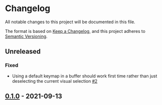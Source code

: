 # Changelog
All notable changes to this project will be documented in this file.

The format is based on [Keep a Changelog](https://keepachangelog.com/en/1.0.0/),
and this project adheres to [Semantic Versioning](https://semver.org/spec/v2.0.0.html).

## Unreleased

### Fixed
* Using a default keymap in a buffer should work first time rather than just deselecting the current visual selection [#2](https://github.com/jameshiew/nvim-magic/issues/2)

## [0.1.0] - 2021-09-13

[0.1.0]: https://github.com/jameshiew/nvim-magic/releases/tag/v0.1.0
